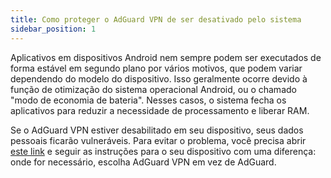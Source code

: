 ```yaml
---
title: Como proteger o AdGuard VPN de ser desativado pelo sistema
sidebar_position: 1
---
```


Aplicativos em dispositivos Android nem sempre podem ser executados de forma estável em segundo plano por vários motivos, que podem variar dependendo do modelo do dispositivo. Isso geralmente ocorre devido à função de otimização do sistema operacional Android, ou o chamado "modo de economia de bateria". Nesses casos, o sistema fecha os aplicativos para reduzir a necessidade de processamento e liberar RAM.

Se o AdGuard VPN estiver desabilitado em seu dispositivo, seus dados pessoais ficarão vulneráveis. Para evitar o problema, você precisa abrir [este link](https://adguard.com/kb/adguard-for-android/solving-problems/background-work/) e seguir as instruções para o seu dispositivo com uma diferença: onde for necessário, escolha AdGuard VPN em vez de AdGuard.
